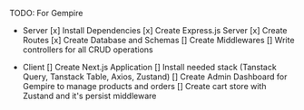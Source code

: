TODO: For Gempire

- Server
  [x] Install Dependencies
  [x] Create Express.js Server
  [x] Create Routes
  [x] Create Database and Schemas
  [] Create Middlewares
  [] Write controllers for all CRUD operations

- Client
  [] Create Next.js Application
  [] Install needed stack (Tanstack Query, Tanstack Table, Axios, Zustand)
  [] Create Admin Dashboard for Gempire to manage products and orders
  [] Create cart store with Zustand and it's persist middleware
